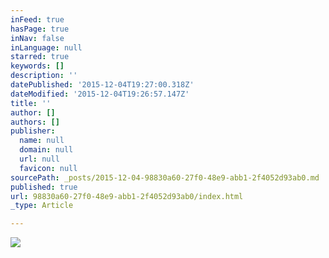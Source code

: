 ```yaml
---
inFeed: true
hasPage: true
inNav: false
inLanguage: null
starred: true
keywords: []
description: ''
datePublished: '2015-12-04T19:27:00.318Z'
dateModified: '2015-12-04T19:26:57.147Z'
title: ''
author: []
authors: []
publisher:
  name: null
  domain: null
  url: null
  favicon: null
sourcePath: _posts/2015-12-04-98830a60-27f0-48e9-abb1-2f4052d93ab0.md
published: true
url: 98830a60-27f0-48e9-abb1-2f4052d93ab0/index.html
_type: Article

---
```

![](https://the-grid-user-content.s3-us-west-2.amazonaws.com/bfa6356c-1428-4639-bf86-44df663f762a.jpg)